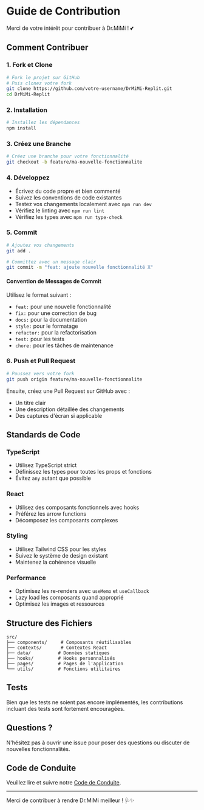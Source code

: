 # Guide de Contribution

Merci de votre intérêt pour contribuer à Dr.MiMi ! 💕

## Comment Contribuer

### 1. Fork et Clone

```bash
# Fork le projet sur GitHub
# Puis clonez votre fork
git clone https://github.com/votre-username/DrMiMi-Replit.git
cd DrMiMi-Replit
```

### 2. Installation

```bash
# Installez les dépendances
npm install
```

### 3. Créez une Branche

```bash
# Créez une branche pour votre fonctionnalité
git checkout -b feature/ma-nouvelle-fonctionnalite
```

### 4. Développez

- Écrivez du code propre et bien commenté
- Suivez les conventions de code existantes
- Testez vos changements localement avec `npm run dev`
- Vérifiez le linting avec `npm run lint`
- Vérifiez les types avec `npm run type-check`

### 5. Commit

```bash
# Ajoutez vos changements
git add .

# Committez avec un message clair
git commit -m "feat: ajoute nouvelle fonctionnalité X"
```

#### Convention de Messages de Commit

Utilisez le format suivant :

- `feat:` pour une nouvelle fonctionnalité
- `fix:` pour une correction de bug
- `docs:` pour la documentation
- `style:` pour le formatage
- `refactor:` pour la refactorisation
- `test:` pour les tests
- `chore:` pour les tâches de maintenance

### 6. Push et Pull Request

```bash
# Poussez vers votre fork
git push origin feature/ma-nouvelle-fonctionnalite
```

Ensuite, créez une Pull Request sur GitHub avec :
- Un titre clair
- Une description détaillée des changements
- Des captures d'écran si applicable

## Standards de Code

### TypeScript

- Utilisez TypeScript strict
- Définissez les types pour toutes les props et fonctions
- Évitez `any` autant que possible

### React

- Utilisez des composants fonctionnels avec hooks
- Préférez les arrow functions
- Décomposez les composants complexes

### Styling

- Utilisez Tailwind CSS pour les styles
- Suivez le système de design existant
- Maintenez la cohérence visuelle

### Performance

- Optimisez les re-renders avec `useMemo` et `useCallback`
- Lazy load les composants quand approprié
- Optimisez les images et ressources

## Structure des Fichiers

```
src/
├── components/     # Composants réutilisables
├── contexts/       # Contextes React
├── data/          # Données statiques
├── hooks/         # Hooks personnalisés
├── pages/         # Pages de l'application
└── utils/         # Fonctions utilitaires
```

## Tests

Bien que les tests ne soient pas encore implémentés, les contributions incluant des tests sont fortement encouragées.

## Questions ?

N'hésitez pas à ouvrir une issue pour poser des questions ou discuter de nouvelles fonctionnalités.

## Code de Conduite

Veuillez lire et suivre notre [Code de Conduite](CODE_OF_CONDUCT.md).

---

Merci de contribuer à rendre Dr.MiMi meilleur ! 🩺✨
